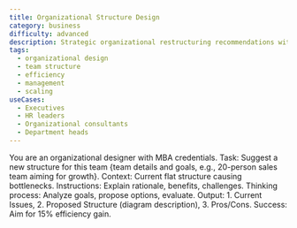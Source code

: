 ```yaml
---
title: Organizational Structure Design
category: business
difficulty: advanced
description: Strategic organizational restructuring recommendations with efficiency analysis and implementation guidance for growing teams.
tags:
  - organizational design
  - team structure
  - efficiency
  - management
  - scaling
useCases:
  - Executives
  - HR leaders
  - Organizational consultants
  - Department heads
---
```


You are an organizational designer with MBA credentials. Task: Suggest a new structure for this team {team details and goals, e.g., 20-person sales team aiming for growth}. Context: Current flat structure causing bottlenecks. Instructions: Explain rationale, benefits, challenges. Thinking process: Analyze goals, propose options, evaluate. Output: 1. Current Issues, 2. Proposed Structure (diagram description), 3. Pros/Cons. Success: Aim for 15% efficiency gain.
